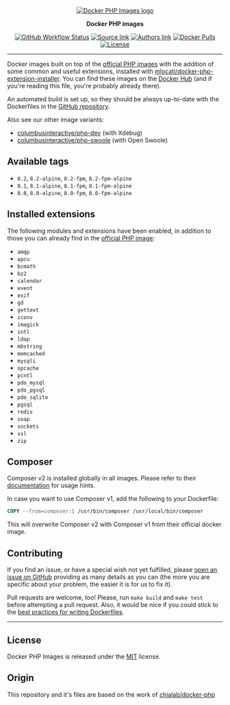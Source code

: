 <p align="center">
    <a href="https://www.columbus-interactive.de">
        <img alt="Docker PHP Images logo" src="https://www.columbus-interactive.de/typo3conf/ext/ci_corporate/Resources/Public/assets/img/logo/black.png" />
    </a>
</p>

<p align="center">
  <strong>Docker PHP images</strong>
</p>

<p align="center">
    <a href="https://github.com/columbusinteractive/docker-php/actions"><img alt="GitHub Workflow Status" src=" https://img.shields.io/github/actions/workflow/status/columbusinteractive/docker-php/main.yml?branch=main&style=flat-square"></a>
    <a href="https://github.com/columbusinteractive/docker-php"><img alt="Source link" src="https://img.shields.io/badge/Source-GitHub-lightgrey.svg?style=flat-square"></a>
    <a href="https://www.columbus-interactive.de"><img alt="Authors link" src="https://img.shields.io/badge/Authors-columbusinteractive-lightgrey.svg?style=flat-square"></a>
    <a href="https://hub.docker.com/r/columbusinteractive/php/"><img alt="Docker Pulls" src="https://img.shields.io/docker/pulls/columbusinteractive/php.svg?style=flat-square"></a>
    <a href="https://github.com/columbusinteractive/docker-php/blob/master/LICENSE"><img alt="License" src="https://img.shields.io/github/license/columbusinteractive/docker-php.svg?style=flat-square"></a>
</p>

---

Docker images built on top of the [official PHP images](https://hub.docker.com/r/_/php/) with the addition of some common and useful extensions, installed with [mlocati/docker-php-extension-installer](https://github.com/mlocati/docker-php-extension-installer). You can find these images on the [Docker Hub](https://hub.docker.com/r/columbusinteractive/php/) (and if you're reading this file, you're probably already there).

An automated build is set up, so they should be always up-to-date with the Dockerfiles in the [GitHub repository](https://github.com/columbusinteractive/docker-php).

Also see our other image variants:
- [columbusinteractive/php-dev](https://hub.docker.com/r/columbusinteractive/php-dev/) (with Xdebug)
- [columbusinteractive/php-swoole](https://hub.docker.com/r/columbusinteractive/php-swoole/) (with Open Swoole)

## Available tags
- `8.2`, `8.2-alpine`, `8.2-fpm`, `8.2-fpm-alpine`
- `8.1`, `8.1-alpine`, `8.1-fpm`, `8.1-fpm-alpine`
- `8.0`, `8.0-alpine`, `8.0-fpm`, `8.0-fpm-alpine`

## Installed extensions
The following modules and extensions have been enabled, in addition to those you can already find in the [official PHP image](https://hub.docker.com/r/_/php/):

- `amqp`
- `apcu`
- `bcmath`
- `bz2`
- `calendar`
- `event`
- `exif`
- `gd`
- `gettext`
- `iconv`
- `imagick`
- `intl`
- `ldap`
- `mbstring`
- `memcached`
- `mysqli`
- `opcache`
- `pcntl`
- `pdo_mysql`
- `pdo_pgsql`
- `pdo_sqlite`
- `pgsql`
- `redis`
- `soap`
- `sockets`
- `xsl`
- `zip`

## Composer
Composer v2 is installed globally in all images. Please refer to their [documentation](https://getcomposer.org/doc/) for usage hints.

In case you want to use Composer v1, add the following to your Dockerfile:
```dockerfile
COPY --from=composer:1 /usr/bin/composer /usr/local/bin/composer
```
This will overwrite Composer v2 with Composer v1 from their official docker image.

## Contributing
If you find an issue, or have a special wish not yet fulfilled, please [open an issue on GitHub](https://github.com/columbusinteractive/docker-php/issues) providing as many details as you can (the more you are specific about your problem, the easier it is for us to fix it).

Pull requests are welcome, too! Please, run `make build` and `make test` before attempting a pull request. Also, it would be nice if you could stick to the [best practices for writing Dockerfiles](https://docs.docker.com/articles/dockerfile_best-practices/).

---

## License
Docker PHP Images is released under the [MIT](https://github.com/columbusinteractive/docker-php/blob/master/LICENSE) license.

## Origin
This repository and it's files are based on the work of [chialab/docker-php](https://github.com/chialab/docker-php)
